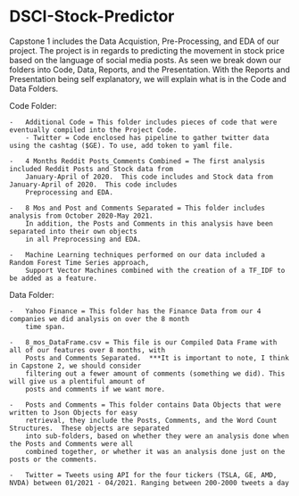 # DSCI-Stock-Predictor


Capstone 1 includes the Data Acquistion, Pre-Processing, and EDA of our project.  The project is in regards to predicting the movement in stock price based on the language of social media posts.  As seen we break down our folders into Code, Data, Reports, and the Presentation.  With the Reports and Presentation being self explanatory, we will explain what is in the Code and Data Folders.

Code Folder:

	-   Additional Code = This folder includes pieces of code that were eventually compiled into the Project Code.
        - Twitter = Code enclosed has pipeline to gather twitter data using the cashtag ($GE). To use, add token to yaml file.

	-   4 Months Reddit Posts_Comments Combined = The first analysis included Reddit Posts and Stock data from 
	    January-April of 2020.  This code includes and Stock data from January-April of 2020.  This code includes 
	    Preprocessing and EDA.

	-   8 Mos and Post and Comments Separated = This folder includes analysis from October 2020-May 2021.  
	    In addition, the Posts and Comments in this analysis have been separated into their own objects 
	    in all Preprocessing and EDA.
	
	-   Machine Learning techniques performed on our data included a Random Forest Time Series approach, 
	    Support Vector Machines combined with the creation of a TF_IDF to be added as a feature.
	    
	 

Data Folder:

	-   Yahoo Finance = This folder has the Finance Data from our 4 companies we did analysis on over the 8 month 
	    time span.
	
	-   8_mos_DataFrame.csv = This file is our Compiled Data Frame with all of our features over 8 months, with
	    Posts and Comments Separated.  ***It is important to note, I think in Capstone 2, we should consider 
	    filtering out a fewer amount of comments (something we did). This will give us a plentiful amount of 
	    posts and comments if we want more.
	    
	-   Posts and Comments = This folder contains Data Objects that were written to Json Objects for easy 
	    retrieval, they include the Posts, Comments, and the Word Count Structures.  These objects are separated
	    into sub-folders, based on whether they were an analysis done when the Posts and Comments were all 
	    combined together, or whether it was an analysis done just on the posts or the comments.

    -   Twitter = Tweets using API for the four tickers (TSLA, GE, AMD, NVDA) between 01/2021 - 04/2021. Ranging between 200-2000 tweets a day
